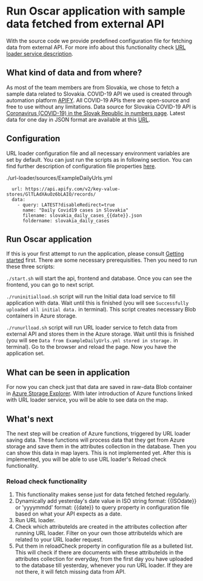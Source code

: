 # Run Oscar application with sample data fetched from external API

With the source code we provide predefined configuration file for fetching data from external API. For more info about this functionality check [URL loader service description](../services/url-loader.md).

## What kind of data and from where?

As most of the team members are from Slovakia, we chose to fetch a sample data related to Slovakia. COVID-19 API we used is created through automation platform [APIFY](https://apify.com/covid-19). All COVID-19 APIs there are open-source and free to use without any limitations. Data source for Slovakia COVID-19 API is [Coronavirus (COVID-19) in the Slovak Republic in numbers page](https://korona.gov.sk/en/coronavirus-covid-19-in-the-slovak-republic-in-numbers/). Latest data for one day in JSON format are available at this [URL](https://api.apify.com/v2/key-value-stores/GlTLAdXAuOz6bLAIO/records/LATEST?disableRedirect=true).

## Configuration

URL loader configuration file and all necessary environment variables are set by default. You can just run the scripts as in following section. You can find further description of configuration file properties [here](../data-structures/config-files.md#url-loader-config).

./url-loader/sources/ExampleDailyUrls.yml

```- name: APIFY Covid19 statistics
  url: https://api.apify.com/v2/key-value-stores/GlTLAdXAuOz6bLAIO/records/
  data:
    - query: LATEST?disableRedirect=true
      name: "Daily Covid19 cases in Slovakia"
      filename: slovakia_daily_cases_{{date}}.json
      foldername: slovakia_daily_cases
```

## Run Oscar application

If this is your first attempt to run the application, please consult [Getting started](../getting-started/run-application.md) first. There are some necessary prerequisities.
Then you need to run these three scripts:

`./start.sh` will start the api, frontend and database. Once you can see the frontend, you can go to next script.

`./runinitialload.sh` script will run the Initial data load service to fill application with data. Wait until this is finished (you will see `Successfully uploaded all initial data.` in terminal). This script creates necessary Blob containers in Azure storage.

`./runurlload.sh` script will run URL loader service to fetch data from external API and stores them in the Azure storage. Wait until this is finished (you will see `Data from ExampleDailyUrls.yml stored in storage.` in terminal). Go to the browser and reload the page. Now you have the application set.

## What can be seen in application

For now you can check just that data are saved in raw-data Blob container in [Azure Storage Explorer](../development/development.md#setup-microsoft-azure-storage-explorer). With later introduction of Azure functions linked with URL loader service, you will be able to see data on the map.

## What's next

The next step will be creation of Azure functions, triggered by URL loader saving data. These functions will process data that they get from Azure storage and save them in the attributes collection in the database. Then you can show this data in map layers. This is not implemented yet. After this is implemented, you will be able to use URL loader's Reload check functionality.

### Reload check functionality

1. This functionality makes sense just for data fetched fetched regularly.
2. Dynamically add yesterday's date value in ISO string format: {{ISOdate}} or 'yyyymmdd' format: {{date}} to query property in configuration file based on what your API expects as a date.
3. Run URL loader.
4. Check which attributeIds are created in the attributes collection after running URL loader. Filter on your own those attributeIds which are related to your URL loader request.
5. Put them in reloadCheck property in configuration file as a bulleted list. This will check if there are documents with these attributeIds in the attributes collection for everyday, from the first day you have uploaded to the database till yesterday, whenever you run URL loader. If they are not there, it will fetch missing data from API.
